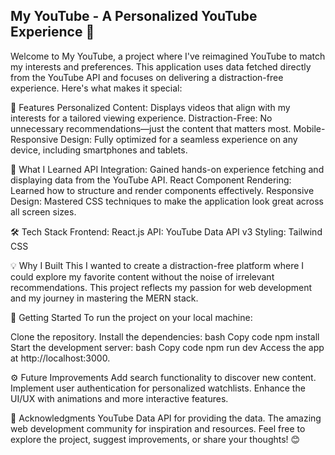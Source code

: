 ## My YouTube - A Personalized YouTube Experience 🎥

Welcome to My YouTube, a project where I've reimagined YouTube to match my interests and preferences. This application uses data fetched directly from the YouTube API and focuses on delivering a distraction-free experience. Here's what makes it special:

🌟 Features
Personalized Content: Displays videos that align with my interests for a tailored viewing experience.
Distraction-Free: No unnecessary recommendations—just the content that matters most.
Mobile-Responsive Design: Fully optimized for a seamless experience on any device, including smartphones and tablets.

🚀 What I Learned
API Integration: Gained hands-on experience fetching and displaying data from the YouTube API.
React Component Rendering: Learned how to structure and render components effectively.
Responsive Design: Mastered CSS techniques to make the application look great across all screen sizes.

🛠️ Tech Stack
Frontend: React.js
API: YouTube Data API v3
Styling: Tailwind CSS 

💡 Why I Built This
I wanted to create a distraction-free platform where I could explore my favorite content without the noise of irrelevant recommendations. This project reflects my passion for web development and my journey in mastering the MERN stack.

📱 Getting Started
To run the project on your local machine:

Clone the repository.
Install the dependencies:
bash
Copy code
npm install
Start the development server:
bash
Copy code
npm run dev 
Access the app at http://localhost:3000.

⚙️ Future Improvements
Add search functionality to discover new content.
Implement user authentication for personalized watchlists.
Enhance the UI/UX with animations and more interactive features.

📝 Acknowledgments
YouTube Data API for providing the data.
The amazing web development community for inspiration and resources.
Feel free to explore the project, suggest improvements, or share your thoughts! 😊







